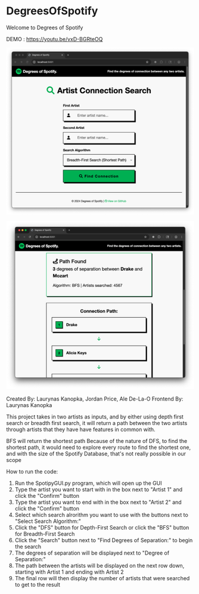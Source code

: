 # DegreesOfSpotify
Welcome to Degrees of Spotify

DEMO : https://youtu.be/vxD-BGRteOQ

![Main Page Screenshot](MainPage.png)

![After Search Screenshot](AfterSearch.png)

Created By: Laurynas Kanopka, Jordan Price, Ale De-La-O
Frontend By: Laurynas Kanopka

This project takes in two artists as inputs, and by either using depth first search or breadth first search, it will return a path between the two artists through artists that they have have features in common with.

BFS will return the shortest path
Because of the nature of DFS, to find the shortest path, it would need to explore every route to find the shortest one, and with the size of the Spotify Database, that's not really possible in our scope

How to run the code:

1. Run the SpotipyGUI.py program, which will open up the GUI
2. Type the artist you want to start with in the box next to "Artist 1" and click the "Confirm" button
3. Type the artist you want to end with in the box next to "Artist 2" and click the "Confirm" button
4. Select which search alrorithm you want to use with the buttons next to "Select Search Algorithm:"
5. Click the "DFS" button for Depth-First Search or click the "BFS" button for Breadth-First Search
6. Click the "Search" button next to "Find Degrees of Separation:" to begin the search
7. The degrees of separation will be displayed next to "Degree of Separation:"
8. The path between the artists will be displayed on the next row down, starting with Artist 1 and ending with Artist 2
9. The final row will then display the number of artists that were searched to get to the result
